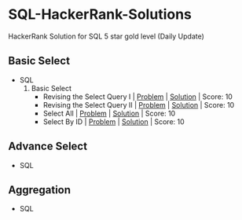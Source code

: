 # SQL-HackerRank-Solutions
HackerRank Solution for SQL 5 star gold level (Daily Update)

## Basic Select
- SQL
    01. Basic Select
        - Revising the Select Query I | [Problem](https://www.hackerrank.com/challenges/revising-the-select-query/problem) | [Solution](https://github.com/JM-Rishav/SQL-HackerRank-Solutions/blob/main/Basic%20Select/Revising_the_Select_Query.txt) | Score: 10
        - Revising the Select Query II | [Problem](https://www.hackerrank.com/challenges/revising-the-select-query-2/problem) | [Solution](https://github.com/JM-Rishav/SQL-HackerRank-Solutions/blob/main/Basic%20Select/Revising_the_Select_QueryII.txt) | Score: 10
        - Select All | [Problem](https://www.hackerrank.com/challenges/select-all-sql/problem) | [Solution](https://github.com/JM-Rishav/SQL-HackerRank-Solutions/blob/main/Basic%20Select/Select_All.txt) | Score: 10
        - Select By ID | [Problem](https://www.hackerrank.com/challenges/select-by-id/problem) | [Solution](https://github.com/marinskiy/HackerrankPractice/blob/master/SQL/01.%20Basic%20Select/004.%20Select%20By%20ID.sql) | Score: 10



## Advance Select
- SQL
    


## Aggregation
- SQL



<!--

        
        - Select All | [Problem](https://www.hackerrank.com/challenges/select-all-sql/problem) | [Solution](https://github.com/marinskiy/HackerrankPractice/blob/master/SQL/01.%20Basic%20Select/003.%20Select%20All.sql) | Score: 10
        - Select By ID | [Problem](https://www.hackerrank.com/challenges/select-by-id/problem) | [Solution](https://github.com/marinskiy/HackerrankPractice/blob/master/SQL/01.%20Basic%20Select/004.%20Select%20By%20ID.sql) | Score: 10
        - Japanese Cities' Attributes | [Problem](https://www.hackerrank.com/challenges/japanese-cities-attributes/problem) | [Solution](https://github.com/marinskiy/HackerrankPractice/blob/master/SQL/01.%20Basic%20Select/005.%20Japanese%20Cities'%20Attributes.sql) | Score: 10
        - Japanese Cities' Names | [Problem](https://www.hackerrank.com/challenges/japanese-cities-name/problem) | [Solution](https://github.com/marinskiy/HackerrankPractice/blob/master/SQL/01.%20Basic%20Select/006.%20Japanese%20Cities'%20Names.sql) | Score: 10
        - Weather Observation Station 1 | [Problem](https://www.hackerrank.com/challenges/weather-observation-station-1/problem) | [Solution](https://github.com/marinskiy/HackerrankPractice/blob/master/SQL/01.%20Basic%20Select/007.%20Weather%20Observation%20Station%201.sql) | Score: 15
        - Weather Observation Station 3 | [Problem](https://www.hackerrank.com/challenges/weather-observation-station-3/problem) | [Solution](https://github.com/marinskiy/HackerrankPractice/blob/master/SQL/01.%20Basic%20Select/008.%20Weather%20Observation%20Station%203.sql) | Score: 10
        - Weather Observation Station 4 | [Problem](https://www.hackerrank.com/challenges/weather-observation-station-4/problem) | [Solution](https://github.com/marinskiy/HackerrankPractice/blob/master/SQL/01.%20Basic%20Select/009.%20Weather%20Observation%20Station%204.sql) | Score: 10
        - Weather Observation Station 5 | [Problem](https://www.hackerrank.com/challenges/weather-observation-station-5/problem) | [Solution](https://github.com/marinskiy/HackerrankPractice/blob/master/SQL/01.%20Basic%20Select/010.%20Weather%20Observation%20Station%205.sql) | Score: 30
        - Weather Observation Station 6 | [Problem](https://www.hackerrank.com/challenges/weather-observation-station-6/problem) | [Solution](https://github.com/marinskiy/HackerrankPractice/blob/master/SQL/01.%20Basic%20Select/011.%20Weather%20Observation%20Station%206.sql) | Score: 10
        - Weather Observation Station 7 | [Problem](https://www.hackerrank.com/challenges/weather-observation-station-7/problem) | [Solution](https://github.com/marinskiy/HackerrankPractice/blob/master/SQL/01.%20Basic%20Select/012.%20Weather%20Observation%20Station%207.sql) | Score: 10
        - Weather Observation Station 8 | [Problem](https://www.hackerrank.com/challenges/weather-observation-station-8/problem) | [Solution](https://github.com/marinskiy/HackerrankPractice/blob/master/SQL/01.%20Basic%20Select/013.%20Weather%20Observation%20Station%208.sql) | Score: 15
        - Weather Observation Station 9 | [Problem](https://www.hackerrank.com/challenges/weather-observation-station-9/problem) | [Solution](https://github.com/marinskiy/HackerrankPractice/blob/master/SQL/01.%20Basic%20Select/014.%20Weather%20Observation%20Station%209.sql) | Score: 10
        - Weather Observation Station 10 | [Problem](https://www.hackerrank.com/challenges/weather-observation-station-10/problem) | [Solution](https://github.com/marinskiy/HackerrankPractice/blob/master/SQL/01.%20Basic%20Select/015.%20Weather%20Observation%20Station%2010.sql) | Score: 10
        - Weather Observation Station 11 | [Problem](https://www.hackerrank.com/challenges/weather-observation-station-11/problem) | [Solution](https://github.com/marinskiy/HackerrankPractice/blob/master/SQL/01.%20Basic%20Select/016.%20Weather%20Observation%20Station%2011.sql) | Score: 15
        - Weather Observation Station 12 | [Problem](https://www.hackerrank.com/challenges/weather-observation-station-11/problem) | [Solution](https://github.com/marinskiy/HackerrankPractice/blob/master/SQL/01.%20Basic%20Select/017.%20Weather%20Observation%20Station%2012.sql) | Score: 15
        - Higher Than 75 Marks | [Problem](https://www.hackerrank.com/challenges/more-than-75-marks/problem) | [Solution](https://github.com/marinskiy/HackerrankPractice/blob/master/SQL/01.%20Basic%20Select/018.%20Higher%20Than%2075%20Marks.sql) | Score: 15
        - Employee Names | [Problem](https://www.hackerrank.com/challenges/name-of-employees/problem) | [Solution](https://github.com/marinskiy/HackerrankPractice/blob/master/SQL/01.%20Basic%20Select/019.%20Employee%20Names.sql) | Score: 10
        - Employee Salaries | [Problem](https://www.hackerrank.com/challenges/salary-of-employees/problem) | [Solution](https://github.com/marinskiy/HackerrankPractice/blob/master/SQL/01.%20Basic%20Select/020.%20Employee%20Salaries.sql) | Score: 10

-->
